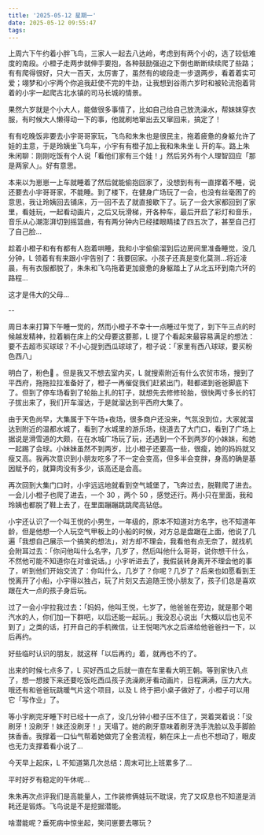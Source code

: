 ```yaml
---
title: '2025-05-12 星期一'
date: 2025-05-12 09:55:47
tags:
---
```


上周六下午约着小胖飞鸟，三家人一起去八达岭，考虑到有两个小的，选了较低难度的南段。小橙子走两步就伸手要抱，各种鼓励强迫之下倒也断断续续爬了些路；有有爬得很好，只大一百天，太厉害了，虽然有的坡段走一步退两步，看着着实可爱；翊梦和小宇两个你追我赶使不完的牛劲，让我想到谷雨六岁时和被轮流抱着背着的小宇一起爬古北水镇的司马长城的情景。

果然六岁就是个小大人，能做很多事情了，比如自己给自己放洗澡水，帮妹妹穿衣服，有时候大人懒得动一下的事，他就刷地窜出去又窜回来，搞定了！

有有吃晚饭非要去小宇哥哥家玩，飞鸟和朱朱也是很民主，拖着疲惫的身躯允许了娃的主意，于是玲姨坐飞鸟车，小宇有有橙子加上我和朱朱坐 L 开的车。路上朱朱闲聊：刚刚吃饭有个人说「看他们家有三个娃！」然后另外有个人理智回应「那是两家人」。好有意思。

本来以为崽崽一上车就睡着了然后就能偷抱回家了，没想到有有一直撑着不睡，说还要去小宇哥哥家，不能睡。到了楼下，在健身广场玩了一会，也没有丝毫困了的意思，我让玲姨回去铺床，万一回不去了就直接歇下了。玩了一会大家都回到了家里，看娃玩，一起看动画片，之后又玩滑梯，开各种车，最后开启了彩灯和音乐，音乐从心潮澎湃切到摇篮曲，有有两分钟内已经揉眼睛揉了四五次了，甚至自己打了自己脸...

趁着小橙子和有有都有人抱着哄睡，我和小宇偷偷溜到后边房间里准备睡觉，没几分钟，L 领着有有来跟小宇告别了：我要回家。小孩子还真是变化莫测...将近凌晨，有有衣服都脱了，朱朱和飞鸟拖着更加疲惫的身躯踏上了从北五环到南六环的路程...

这才是伟大的父母...

--

周日本来打算下午睡一觉的，然而小橙子不幸十一点睡过午觉了，到下午三点的时候越发精神，拉着躺在床上的父母要这要那，L 提了个看起来最容易满足的想法：要不去超市买球球？不小心提到西瓜球球了，橙子说：「家里有西八球球，要买粉色西八」

明白了，粉色🍉 。但是我又不想去室内买，L 就搜索附近有什么农贸市场，搜到了平西府，拖拖拉拉准备好了，橙子一再催促我们赶紧出门，鞋都递到爸爸脚底下了。但到了停车场看到了轮胎上扎的钉子，就想先去修修轮胎，很快两寸多长的钉子拔出来了，我们开车溜达，于是就溜达到平西府大集了。

由于天色尚早，大集属于下午场+夜场，很多商户还没来，气氛没到位，大家就溜达到附近的温都水城了，看到了水城里的游乐场，绕道去了大门口，看到了广场上据说是滑雪道的大颇，在在水城广场玩了玩，还遇到一个不到两岁的小妹妹，和她一起踢了会球。小妹妹虽然不到两岁，比小橙子还要高一些，很瘦，她的妈妈就又瘦又高。我再次意识到小朋友吃多了不一定会变高，但多半会变胖，身高的确是基因赋予的，就算肉没有多少，该高还是会高。

再次回到大集门口时，小宇远远地就看到空气城堡了，飞奔过去，脱鞋爬了进去。一会儿小橙子也爬了进去，一个 30 ，两个 50 ，感觉还行。两小只在里面，我和玲姨也都脱了鞋上去了，在里面蹦蹦跳跳爬高钻低。

小宇还认识了一个叫王悦的小男生，一年级的，原本不知道对方名字，也不知道年龄，但是他想一个人玩空气甲板上的小船的时候，对方总是盘踞在上面，他说了几遍「我想自己展示一个搞笑的想法」，对方却不理会，我看他有点无奈了，就找机会附耳过去：「你问他叫什么名字，几岁了，然后叫他什么哥哥，说你想干什么，不然他可能不知道你在对谁说话。」小宇听进去了，我假装转身离开不理会他的事了，听到他们开始交流了：你叫什么，几岁了？你呢？几岁了？后来也如愿看到王悦离开了小船，小宇得以独占，玩了片刻又去追随王悦小朋友了，孩子们总是喜欢跟在大一点的孩子身后玩。

过了一会小宇拉我过去：「妈妈，他叫王悦，七岁了，他爸爸在旁边，就是那个喝汽水的人，你们加一下群吧，以后还能一起玩。」我没忍心说出「大概以后也见不到了」之类的话，打开自己的手机微信，让王悦喝汽水之后递给他爸爸扫一下，以后再约。

好些临时认识的朋友，就这样「以后再约」着，就再也不约了。

出来的时候七点多了，L 买好西瓜之后就一直在车里看大明王朝。等到家快八点了，想一想接下来还要吃饭吃西瓜孩子洗澡刷牙看动画片，日程满满，压力大大。哦还有和爸爸玩跳暖气片这个项目，以及 L 终于把小桌子做好了，小橙子可以用它「写作业」了。

等小宇刷完牙睡下时已经十一点了，没几分钟小橙子压不住了，哭着哭着说：「没刷牙！没刷牙！妹还没刷牙！」天塌了。她的刷牙意味着刷牙洗手洗脸以及手脚脸抹香香。我撑着一口仙气帮着她做完了全套流程，躺在床上一点也不想动了，眼皮也无力支撑着看小说了...

今天早上起床，L 不知道第几次总结：周末可比上班累多了...

平时好歹有稳定的午休呢...

朱朱再次点评我们是高能量人，工作装修俩娃玩不耽误，完了又叹息也不知道是消耗还是锻炼。飞鸟说是不是挖掘潜能。

啥潜能呢？垂死病中惊坐起，笑问崽要去哪玩？

